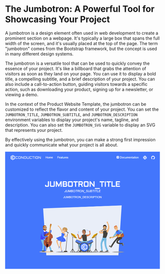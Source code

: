 # The Jumbotron: A Powerful Tool for Showcasing Your Project

A jumbotron is a design element often used in web development to create a prominent section on a webpage. It's typically a large box that spans the full width of the screen, and it's usually placed at the top of the page. The term "jumbotron" comes from the Bootstrap framework, but the concept is used in many different design systems.

The jumbotron is a versatile tool that can be used to quickly convey the essence of your project. It's like a billboard that grabs the attention of visitors as soon as they land on your page. You can use it to display a bold title, a compelling subtitle, and a brief description of your project. You can also include a call-to-action button, guiding visitors towards a specific action, such as downloading your product, signing up for a newsletter, or viewing a demo.

In the context of the Product Website Template, the jumbotron can be customized to reflect the flavor and content of your project. You can set the `JUMBOTRON_TITLE`, `JUMBOTRON_SUBTITLE`, and `JUMBOTRON_DESCRIPTION` environment variables to display your project's name, tagline, and description. You can also set the `JUMBOTRON_SVG` variable to display an SVG that represents your project.

By effectively using the jumbotron, you can make a strong first impression and quickly communicate what your project is all about.

![jumbotron.png](jumbotron.png)